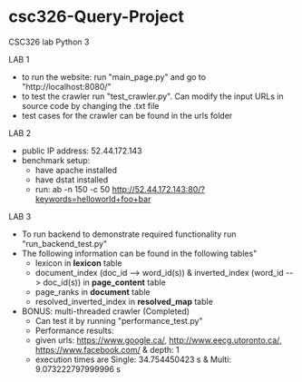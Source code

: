 # csc326-Query-Project
CSC326 lab
Python 3

LAB 1
- to run the website: run "main_page.py" and go to "http://localhost:8080/"
- to test the crawler run "test_crawler.py". Can modify the input URLs in source code by changing the .txt file
- test cases for the crawler can be found in the urls folder

LAB 2
- public IP address: 52.44.172.143
- benchmark setup: 
    - have apache installed
    - have dstat installed
    - run: ab -n 150 -c 50 http://52.44.172.143:80/?keywords=helloworld+foo+bar

LAB 3
- To run backend to demonstrate required functionality run "run_backend_test.py"
- The following information can be found in the following tables"
    - lexicon in **lexicon** table
    - document_index (doc_id --> word_id(s)) & inverted_index (word_id --> doc_id(s)) in **page_content** table
    - page_ranks in **document** table
    - resolved_inverted_index in **resolved_map** table
- BONUS: multi-threaded crawler (Completed)
    - Can test it by running "performance_test.py"
    - Performance results:
    - given urls: https://www.google.ca/, http://www.eecg.utoronto.ca/, https://www.facebook.com/ & depth: 1
    - execution times are Single: 34.754450423 s & Multi: 9.073222797999996 s
